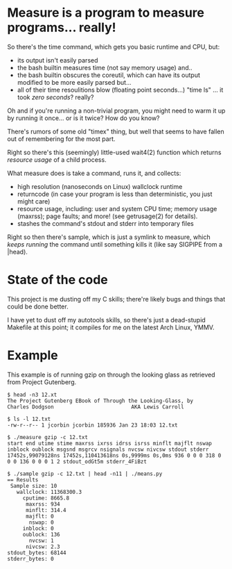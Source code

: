 # Measure is a program to measure programs... really!

So there's the time command, which gets you basic runtime and CPU, but:

* its output isn't easily parsed
* the bash builtin measures time (not say memory usage) and..
* the bash builtin obscures the coreutil, which can have its output modified to be more easily parsed but...
* all of their time resoulitions blow (floating point seconds...) "time ls" ... it took _zero seconds_? really?

Oh and if you're running a non-trivial program, you might need to warm
it up by running it once... or is it twice? How do you know?

There's rumors of some old "timex" thing, but well that seems to have
fallen out of remembering for the most part.

Right so there's this (seemingly) little-used wait4(2) function which
returns _resource usage_ of a child process.

What measure does is take a command, runs it, and collects:

* high resolution (nanoseconds on Linux) wallclock runtime
* returncode (in case your program is less than deterministic, you just might care)
* resource usage, including: user and system CPU time; memory usage (maxrss); page faults; and more! (see getrusage(2) for details).
* stashes the command's stdout and stderr into temporary files

Right so then there's sample, which is just a symlink to measure, which
_keeps running_ the command until something kills it (like say SIGPIPE
from a |head).


# State of the code

This project is me dusting off my C skills; there're likely bugs and
things that could be done better.

I have yet to dust off my autotools skills, so there's just a dead-stupid
Makefile at this point; it compiles for me on the latest Arch Linux, YMMV.

# Example

This example is of running gzip on through the looking glass as retrieved from Project Gutenberg.

    $ head -n3 12.xt
    The Project Gutenberg EBook of Through the Looking-Glass, by
    Charles Dodgson                         AKA Lewis Carroll

    $ ls -l 12.txt
    -rw-r--r-- 1 jcorbin jcorbin 185936 Jan 23 18:03 12.txt

    $ ./measure gzip -c 12.txt
    start end utime stime maxrss ixrss idrss isrss minflt majflt nswap inblock oublock msgsnd msgrcv nsignals nvcsw nivcsw stdout stderr
    17452s,99079128ns 17452s,110413618ns 0s,9999ms 0s,0ms 936 0 0 0 318 0 0 0 136 0 0 0 1 2 stdout_odGt5m stderr_4FiBzt

    $ ./sample gzip -c 12.txt | head -n11 | ./means.py
    == Results
     Sample size: 10
       wallclock: 11368300.3
         cputime: 8665.8
          maxrss: 934
          minflt: 314.4
          majflt: 0
           nswap: 0
         inblock: 0
         oublock: 136
           nvcsw: 1
          nivcsw: 2.3
    stdout_bytes: 68144
    stderr_bytes: 0
